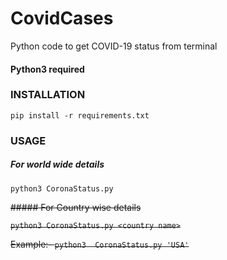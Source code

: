 # CovidCases
Python code to get COVID-19 status from terminal

#### Python3 required
### INSTALLATION 

`pip install -r requirements.txt`

### USAGE

##### For world wide details
`python3 CoronaStatus.py`

~~##### For Country wise details~~

~~`python3 CoronaStatus.py <country name>`~~

~~Example:-  `python3  CoronaStatus.py 'USA'`~~

